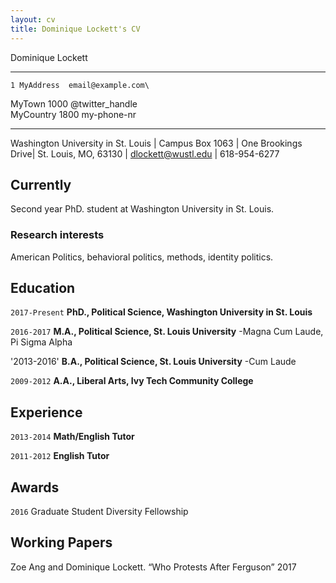 ```yaml
---
layout: cv
title: Dominique Lockett's CV
---
```

Dominique Lockett


________________________________________________
    1 MyAddress  email@example.com\
MyTown 1000  @twitter_handle\
MyCountry      1800 my-phone-nr
-------------------     ----------------------------


Washington University in St. Louis | Campus Box 1063 | One Brookings Drive| St. Louis, MO, 63130
| dlockett@wustl.edu | 618-954-6277

## Currently

Second year PhD. student at Washington University in St. Louis.

### Research interests

American Politics, behavioral politics, methods, identity politics.


## Education

`2017-Present`
__PhD., Political Science, Washington University in St. Louis__

`2016-2017`
__M.A., Political Science, St. Louis University__
-Magna Cum Laude, Pi Sigma Alpha

'2013-2016'
__B.A., Political Science, St. Louis University__
-Cum Laude

`2009-2012`
__A.A., Liberal Arts, Ivy Tech Community College__

## Experience
`2013-2014`
__Math/English Tutor__

`2011-2012`
__English Tutor__


## Awards

`2016`
Graduate Student Diversity Fellowship


## Working Papers
Zoe Ang and Dominique Lockett. “Who Protests After Ferguson” 2017

<!-- ### Footer

Last updated: July 2018 -->


